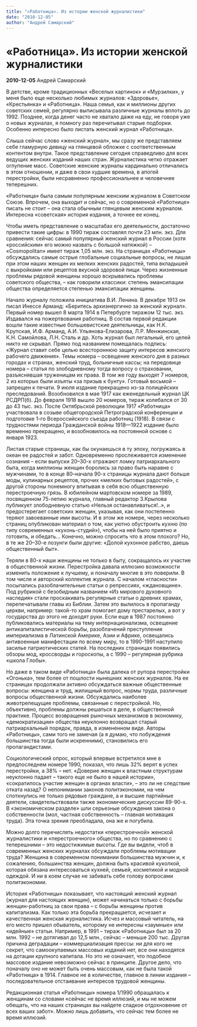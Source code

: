 ```yaml
---
title: "«Работница». Из истории женской журналистики"
date: "2010-12-05"
author: "Андрей Самарский"
---
```


# «Работница». Из истории женской журналистики

**2010-12-05** Андрей Самарский

В детстве, кроме традиционных «Веселых картинок» и «Мурзилки», у меня было еще несколько любимых журналов: «Здоровье», «Крестьянка» и «Работница». Наша семья, как и миллионы других советских семей, регулярно выписывала различные журналы вплоть до 1992. Позднее, когда денег часто не хватало даже на еду, не говоря уже о новых журналах, я помногу раз перечитывал старые подборки. Особенно интересно было листать женский журнал «Работница».

Слыша сейчас слово «женский журнал», мы сразу же представляем себе гламурную девицу на глянцевой обложке с соответственным контентом внутри. Такое представление сегодня справедливо для всех ведущих женских изданий наших стран. Журналистика четко отражает оглупение масс. Советские женские журналы кардинально отличались в этом отношении, и даже в свои худшие времена, в апогей перестройки, были несравненно профессиональнее и человечнее теперешних.

«Работница» была самым популярным женским журналом в Советском Союзе. Впрочем, она выходит и сейчас, но о современной «Работнице» писать не стоит – она стала обычным глянцевым женским журналом. Интересна «советская» история издания, а точнее ее конец.

Чтобы иметь представление о масштабах его деятельности, достаточно привести такие цифры: в 1990 тираж составлял почти 23 млн. экз. Для сравнения: сейчас самый популярный женский журнал в России (хотя «российским» его можно назвать с большой натяжкой) – «Cosmopolitan» имеет тираж 1,05 млн. экз. На страницах «Работницы» обсуждались самые острые глобальные социальные вопросы, не лишая при этом наших женщин их мелких женских радостей, типа вкладышей с выкройками или рецептов вкусной здоровой пищи. Через жизненные проблемы рядовой женщины хорошо вскрывались проблемы советского общества, – как говорили классики: степень эмансипации общества определяется степенью эмансипации женщины.

Начало журналу положила инициатива В.И. Ленина. В декабре 1913 он писал Инессе Арманд: «Беритесь архиэнергично за женский журнал». Первый номер вышел 8 марта 1914 в Петербурге тиражом 12 тыс. экз. Издавался на пожертвования работниц. В состав первой редакции вошли такие известные большевистские деятельницы, как Н.К. Крупская, И.Ф. Арманд, А.И. Ульянова-Елизарова, Л.Р. Менжинская, К.Н. Самойлова, Л.Н. Сталь и др. Хоть журнал был легальный, его целей никто не скрывал. Прямо под названием помещалась подпись: «Журнал ставит себе целью всестороннюю защиту интересов женского рабочего движения». Темы номера – освещение женского дня в разных городах и странах, женский труд, больничные кассы; на передовице номера – статья по злободневному тогда вопросу о страховании, разъяснявшая труженицам их права. В том же году выходят 7 номеров, 2 из которых были изъяты «за призыв к бунту». Готовый восьмой – запрещен к печати. 9 июля издание прекращено из-за полицейских преследований. Возобновился в мае 1917 как еженедельный журнал ЦК РСДРП(б). До февраля 1918 вышло 20 номеров, тираж колебался от 30 до 43 тыс. экз. После Октябрьской революции 1917 «Работница» участвовала в созыве общегородской Петроградской конференции и подготовке 1-го Всероссийского съезда работниц (1918). В связи с трудностями периода Гражданской войны 1918—1922 издание было временно прекращено, и возобновилось на постоянной основе с января 1923.

Листая старые страницы, как бы окунаешься в ту эпоху, погружаясь в океан ее радостей и забот. Одновременно прослеживается изменение сознания – если выпуски 20–30-х отражают ломку патриархального быта, когда миллионы женщин боролись за право быть наравне с мужчинами, то в конце 80–начала 90-х страницы журнала дают больше моды, кулинарных рецептов, прочих «мелких бытовых радостей», с другой стороны понемногу впитывая в себя всю общественную перестроечную грязь. В юбилейном мартовском номере за 1989, посвященном 75-летию журнала, главный редактор З.Крылова публикует злободневную статью «Нельзя останавливаться!..», и предостерегает советских женщин, указывая, как они постепенно теряют завоеванные ими высоты. И в этом же номере, через несколько страниц опубликован материал о том, как уютно обустроить кухню (по типу современных «кухонь-студий»), чтобы на ней было приятно и готовить, и обедать… Конечно, можно спросить что в этом плохого? Но, в те же 20–30-е лозунги были другие: «Долой кухонное рабство, даешь общественный быт».

Теряли в 80-х наши женщины не только в быту, сокращалось их участие в общественной жизни. Перестройка давала иллюзию возможности изменить положение к лучшему, и поначалу многие в это поверили. В том числе и авторский коллектив журнала. С началом «гласности» посыпались разоблачительные статьи о репрессиях, «ждановщине». Под рубрикой с безобидным названием «Из мирового духовного наследия» стали проскакивать регулярные статьи о древних храмах, перепечатывали главы из Библии. Затем это вылилось в пропаганду церкви, например: такой-то храм помогает дому престарелых, а вот у государства до этого не доходят руки. Если еще в 1987 постоянно публиковались материалы на тему интернационализма, освещение антикапиталистической борьбы, разоблачений преступления империализма в Латинской Америке, Азии и Африке, освещались антивоенные манифестации по всему миру, то в 1990-1991 наступило засилье патриотических статей. На последних страницах появились обзоры мод, кроссворды и гороскопы, а с 1990 – регулярная рубрика «школа Глобы».

Но даже в таком виде «Работница» была далека от рупора перестройки «Огонька», тем более от пошлости нынешних женских журналов. На ее страницах продолжали активно обсуждаться важные общественные вопросы: женщина и труд, жилищный вопрос, нормы труда, различные вопросы общественной жизни. Обсуждались наиболее животрепещущие проблемы, связанные с перестройкой. Но, объективно, проблемы должны решаться в деле, в общественной практике. Процесс возвращения рыночных механизмов в экономику, «демократизации» общества неуклонно возвращал старый патриархальный порядок, правда, в измененном виде. Авторы «Работницы», сами того не замечая (а я думаю, что побуждения большинства тогда были искренними), становились его пропагандистами.

Социологический опрос, который впервые встретился мне в предпоследнем номере 1990, показал, что лишь 32% верят в успех перестройки, а 38% – нет. «Доверие женщин к властным структурам неуклонно падает – такого еще не было в нашей истории», «сократилось участие женщин в органах власти», – это ли не следствие отката назад? О непонимании законов политэкономии, на чем споткнулись не только рядовые граждане, а и высшие партийные деятели, свидетельствовали также экономические дискуссии 89-90-х. В «экономическом разделе» шли серьезные обсуждения закона о собственности (мол, частная собственность – главная мотивация труда). Эта точка зрения преобладала, она же и погубила.

Можно долго перечислять недостатки «перестроечной» женской журналистики и «перестроечного» общества, но по сравнению с теперешними – это недостижимые высоты. Где вы видели, чтоб в современных женских журналах обсуждали проблемы мотивации труда? Женщина в современном понимании большинства мужчин и, к сожалению, большинства женщин, должна быть красивой куколкой, которая обязана интересоваться кухней, семьей, косметикой и модной одеждой. И ни в коем случае не забивать себе голову вопросами политэкономии.

История «Работницы» показывает, что настоящий женский журнал (журнал для настоящих женщин), может начинаться только с борьбы женщин-работниц за свои права – с борьбы женщины против капитализма. Как только эта борьба прекращается, исчезает и качественная женская журналистика. Исчез и массовый читатель, на его место пришел обыватель, которому не интересны «заумные» или «идейные» статьи. Например, в 1991 – тираж «Работницы» был за 20 млн. 1992 – не дотягивал до 12,5 млн., сейчас – меньше 200 тыс. Другая причина деградации – коммерциализация прессы: ни для кого не секрет, что самоокупаемых массовых изданий нет, все они находятся на дотации крупного капитала. Но это не означает, что подобное массовое издание невозможно сейчас в принципе. Другое дело, что поначалу оно не может быть очень массовым, как не была такой «Работница» в 1914. Главное не в количестве, главное в линии издания – последовательное отстаивание интересов трудовой женщины.

Редакционная статья «Работницы» номера 1/1990 обращалась к женщинам со словами «сейчас не время иллюзий, и мы не можем обещать, что на наших страницах вы найдете сладкое отдохновение от всех ваших забот». Можно лишь добавить, что сейчас тем более не время иллюзий.